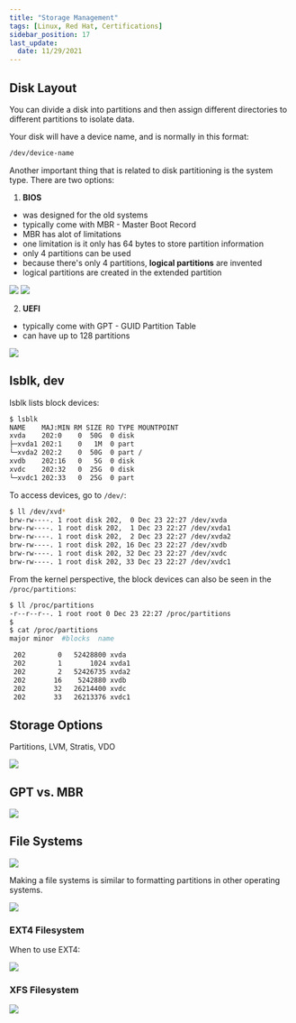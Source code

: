 ```yaml
---
title: "Storage Management"
tags: [Linux, Red Hat, Certifications]
sidebar_position: 17
last_update:
  date: 11/29/2021
---
```




## Disk Layout

You can divide a disk into partitions and then assign different directories to different partitions to isolate data.

Your disk will have a device name, and is normally in this format:

```bash
/dev/device-name
```

Another important thing that is related to disk partitioning is the system type. There are two options:

1. **BIOS**
  - was designed for the old systems
  - typically come with MBR - Master Boot Record
  - MBR has alot of limitations
  - one limitation is it only has 64 bytes to store partition information
  - only 4 partitions can be used
  - because there's only 4 partitions, **logical partitions** are invented
  - logical partitions are created in the extended partition

  ![](/img/docs/sv-bios.png)
  ![](/img/docs/sv-bios-2.png)
  
2. **UEFI**
  - typically come with GPT - GUID Partition Table
  - can have up to 128 partitions

  ![](/img/docs/sv-bios-uefi.png)


## lsblk, dev

lsblk lists block devices:

```bash
$ lsblk
NAME    MAJ:MIN RM SIZE RO TYPE MOUNTPOINT
xvda    202:0    0  50G  0 disk
├─xvda1 202:1    0   1M  0 part
└─xvda2 202:2    0  50G  0 part /
xvdb    202:16   0   5G  0 disk
xvdc    202:32   0  25G  0 disk
└─xvdc1 202:33   0  25G  0 part
```

To access devices, go to `/dev/`:

```bash
$ ll /dev/xvd*
brw-rw----. 1 root disk 202,  0 Dec 23 22:27 /dev/xvda
brw-rw----. 1 root disk 202,  1 Dec 23 22:27 /dev/xvda1
brw-rw----. 1 root disk 202,  2 Dec 23 22:27 /dev/xvda2
brw-rw----. 1 root disk 202, 16 Dec 23 22:27 /dev/xvdb
brw-rw----. 1 root disk 202, 32 Dec 23 22:27 /dev/xvdc
brw-rw----. 1 root disk 202, 33 Dec 23 22:27 /dev/xvdc1
```

From the kernel perspective, the block devices can also be seen in the `/proc/partitions`: 

```bash
$ ll /proc/partitions
-r--r--r--. 1 root root 0 Dec 23 22:27 /proc/partitions
$
$ cat /proc/partitions
major minor  #blocks  name

 202        0   52428800 xvda
 202        1       1024 xvda1
 202        2   52426735 xvda2
 202       16    5242880 xvdb
 202       32   26214400 xvdc
 202       33   26213376 xvdc1
```


## Storage Options 

Partitions, LVM, Stratis, VDO

![](/img/docs/sv-stor-options.png)


## GPT vs. MBR

![](/img/docs/sv-gpt-mbr-2.png)


## File Systems

![](Images/sv-file-systems.png)

Making a file systems is similar to formatting partitions in other operating systems.

![](Images/sv-fs-1.png)


### EXT4 Filesystem

When to use EXT4:

![](Images/whentouseEXT4.png)


### XFS Filesystem

![](Images/sv-fs-2.png)
